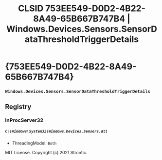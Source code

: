 ﻿---
title: "CLSID 753EE549-D0D2-4B22-8A49-65B667B747B4 | Windows.Devices.Sensors.SensorDataThresholdTriggerDetails"
excerpt: What is COM-Object CLSID 753EE549-D0D2-4B22-8A49-65B667B747B4?
---

# {753EE549-D0D2-4B22-8A49-65B667B747B4}

### `Windows.Devices.Sensors.SensorDataThresholdTriggerDetails`

## Registry


### InProcServer32

##### `C:\Windows\System32\Windows.Devices.Sensors.dll`
* ThreadingModel: `Both`

MIT License. Copyright (c) 2021 Strontic.


